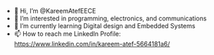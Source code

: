 - 👋 Hi, I’m @KareemAtefEECE
- 👀 I’m interested in programming, electronics, and communications
- 🌱 I’m currently learning Digital design and Embedded Systems
- 📫 How to reach me LinkedIn Profile: https://www.linkedin.com/in/kareem-atef-5664181a6/


<!---
KareemAtefEECE/KareemAtefEECE is a ✨ special ✨ repository because its `README.md` (this file) appears on your GitHub profile.
You can click the Preview link to take a look at your changes.
--->
